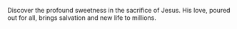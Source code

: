 Discover the profound sweetness in the sacrifice of Jesus. His love, poured out for all, brings salvation and new life to millions.